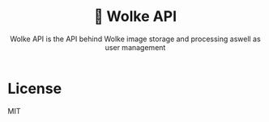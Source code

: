 <div align="center">
    <h1>💾 Wolke API</h1>
    Wolke API is the API behind Wolke image storage and processing aswell as user management
    <br>
    <br>
</div>

# License
MIT
